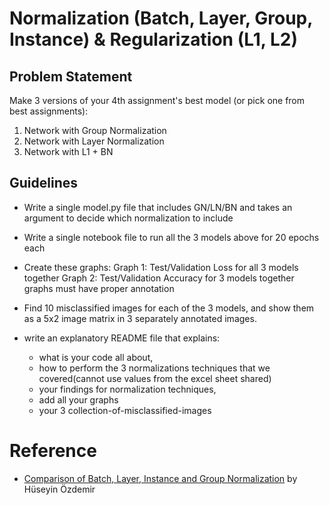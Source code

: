 # Normalization (Batch, Layer, Group, Instance) & Regularization (L1, L2)

## Problem Statement

Make 3 versions of your 4th assignment's best model (or pick one from best assignments):
  1. Network with Group Normalization
  2. Network with Layer Normalization
  3. Network with L1 + BN

## Guidelines

- Write a single model.py file that includes GN/LN/BN and takes an argument to decide which normalization to include
- Write a single notebook file to run all the 3 models above for 20 epochs each
- Create these graphs:
  Graph 1: Test/Validation Loss for all 3 models together
  Graph 2: Test/Validation Accuracy for 3 models together
  graphs must have proper annotation

- Find 10 misclassified images for each of the 3 models, and show them as a 5x2 image matrix in 3 separately annotated images. 
- write an explanatory README file that explains:
  - what is your code all about,
  - how to perform the 3 normalizations techniques that we covered(cannot use values from the excel sheet shared)
  - your findings for normalization techniques,
  - add all your graphs
  - your 3 collection-of-misclassified-images 

# Reference

- [Comparison of Batch, Layer, Instance and Group Normalization](https://www.youtube.com/watch?v=CuEU-VH6Fdw) by Hüseyin Özdemir
